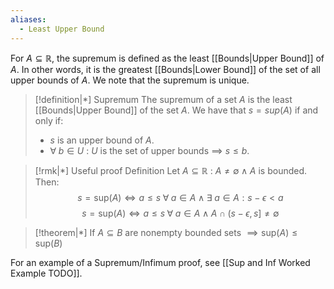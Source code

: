 ```yaml
---
aliases:
  - Least Upper Bound
---
```

For $A \subseteq \mathbb{R}$, the supremum is defined as the least [[Bounds|Upper Bound]] of $A$. In other words, it is the greatest [[Bounds|Lower Bound]] of the set of all upper bounds of $A$. We note that the supremum is unique.

>[!definition|*] Supremum
>The supremum of a set $A$ is the least [[Bounds|Upper Bound]] of the set $A$. We have that $s = sup(A)$ if and only if:
> - $s$ is an upper bound of $A$.
> - $\forall \; b \in U$ : $U$ is the set of upper bounds $\implies$ $s \le b$.

>[!rmk|*] Useful proof Definition
>Let $A \subseteq \mathbb{R}$ : $A \ne \emptyset \; \land \; A$ is bounded. Then: $$s = \text{sup}(A) \iff a \le s \; \forall \; a \in A \; \land \; \exists \; a \in A: s - \epsilon < a$$
>$$s = \text{sup}(A) \iff a \le s \; \forall \; a \in A \; \land \; A \cap(s-\epsilon,s] \ne \emptyset$$

>[!theorem|*]
>If $A \subseteq B$ are nonempty bounded sets $\implies \text{sup}(A) \le \text{sup}(B)$

For an example of a Supremum/Infimum proof, see [[Sup and Inf Worked Example TODO]].








